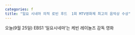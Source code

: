 ```yaml
---
categories: f
title: "일요 시네마 의적 로빈 후드  1회 MTV영화제 최고의 음악상 수상"
---
```

오늘(9월 25일) EBS1 ‘일요시네마’는 케빈 레이놀즈 감독 영화 